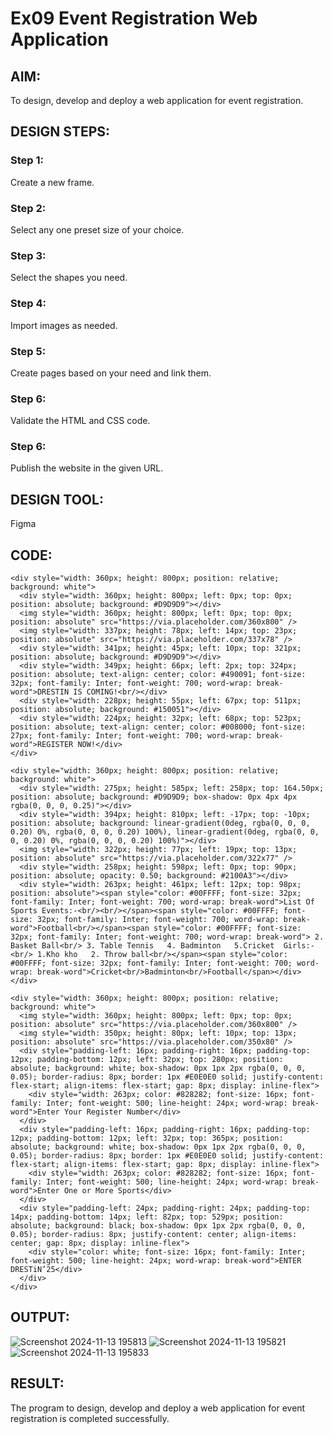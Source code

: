 # Ex09 Event Registration Web Application


## AIM:
To design, develop and deploy a web application for event registration.

## DESIGN STEPS:

### Step 1:
Create a new frame.

### Step 2:
Select any one preset size of your choice.

### Step 3:
Select the shapes you need.

### Step 4:
Import images as needed.

### Step 5:
Create pages based on your need and link them.

### Step 6:

Validate the HTML and CSS code.

### Step 6:

Publish the website in the given URL.

## DESIGN TOOL:
Figma

## CODE:
```
<div style="width: 360px; height: 800px; position: relative; background: white">
  <div style="width: 360px; height: 800px; left: 0px; top: 0px; position: absolute; background: #D9D9D9"></div>
  <img style="width: 360px; height: 800px; left: 0px; top: 0px; position: absolute" src="https://via.placeholder.com/360x800" />
  <img style="width: 337px; height: 78px; left: 14px; top: 23px; position: absolute" src="https://via.placeholder.com/337x78" />
  <div style="width: 341px; height: 45px; left: 10px; top: 321px; position: absolute; background: #D9D9D9"></div>
  <div style="width: 349px; height: 66px; left: 2px; top: 324px; position: absolute; text-align: center; color: #490091; font-size: 32px; font-family: Inter; font-weight: 700; word-wrap: break-word">DRESTIN IS COMING!<br/></div>
  <div style="width: 228px; height: 55px; left: 67px; top: 511px; position: absolute; background: #150051"></div>
  <div style="width: 224px; height: 32px; left: 68px; top: 523px; position: absolute; text-align: center; color: #008000; font-size: 27px; font-family: Inter; font-weight: 700; word-wrap: break-word">REGISTER NOW!</div>
</div>
```
```
<div style="width: 360px; height: 800px; position: relative; background: white">
  <div style="width: 275px; height: 585px; left: 258px; top: 164.50px; position: absolute; background: #D9D9D9; box-shadow: 0px 4px 4px rgba(0, 0, 0, 0.25)"></div>
  <div style="width: 394px; height: 810px; left: -17px; top: -10px; position: absolute; background: linear-gradient(0deg, rgba(0, 0, 0, 0.20) 0%, rgba(0, 0, 0, 0.20) 100%), linear-gradient(0deg, rgba(0, 0, 0, 0.20) 0%, rgba(0, 0, 0, 0.20) 100%)"></div>
  <img style="width: 322px; height: 77px; left: 19px; top: 13px; position: absolute" src="https://via.placeholder.com/322x77" />
  <div style="width: 258px; height: 598px; left: 0px; top: 90px; position: absolute; opacity: 0.50; background: #2100A3"></div>
  <div style="width: 263px; height: 461px; left: 12px; top: 98px; position: absolute"><span style="color: #00FFFF; font-size: 32px; font-family: Inter; font-weight: 700; word-wrap: break-word">List Of Sports Events:-<br/><br/></span><span style="color: #00FFFF; font-size: 32px; font-family: Inter; font-weight: 700; word-wrap: break-word">Football<br/></span><span style="color: #00FFFF; font-size: 32px; font-family: Inter; font-weight: 700; word-wrap: break-word"> 2. Basket Ball<br/> 3. Table Tennis   4. Badminton   5.Cricket  Girls:-<br/> 1.Kho kho   2. Throw ball<br/></span><span style="color: #00FFFF; font-size: 32px; font-family: Inter; font-weight: 700; word-wrap: break-word">Cricket<br/>Badminton<br/>Football</span></div>
</div>
```
```
<div style="width: 360px; height: 800px; position: relative; background: white">
  <img style="width: 360px; height: 800px; left: 0px; top: 0px; position: absolute" src="https://via.placeholder.com/360x800" />
  <img style="width: 350px; height: 80px; left: 10px; top: 13px; position: absolute" src="https://via.placeholder.com/350x80" />
  <div style="padding-left: 16px; padding-right: 16px; padding-top: 12px; padding-bottom: 12px; left: 32px; top: 280px; position: absolute; background: white; box-shadow: 0px 1px 2px rgba(0, 0, 0, 0.05); border-radius: 8px; border: 1px #E0E0E0 solid; justify-content: flex-start; align-items: flex-start; gap: 8px; display: inline-flex">
    <div style="width: 263px; color: #828282; font-size: 16px; font-family: Inter; font-weight: 500; line-height: 24px; word-wrap: break-word">Enter Your Register Number</div>
  </div>
  <div style="padding-left: 16px; padding-right: 16px; padding-top: 12px; padding-bottom: 12px; left: 32px; top: 365px; position: absolute; background: white; box-shadow: 0px 1px 2px rgba(0, 0, 0, 0.05); border-radius: 8px; border: 1px #E0E0E0 solid; justify-content: flex-start; align-items: flex-start; gap: 8px; display: inline-flex">
    <div style="width: 263px; color: #828282; font-size: 16px; font-family: Inter; font-weight: 500; line-height: 24px; word-wrap: break-word">Enter One or More Sports</div>
  </div>
  <div style="padding-left: 24px; padding-right: 24px; padding-top: 14px; padding-bottom: 14px; left: 82px; top: 529px; position: absolute; background: black; box-shadow: 0px 1px 2px rgba(0, 0, 0, 0.05); border-radius: 8px; justify-content: center; align-items: center; gap: 8px; display: inline-flex">
    <div style="color: white; font-size: 16px; font-family: Inter; font-weight: 500; line-height: 24px; word-wrap: break-word">ENTER DRESTiN’25</div>
  </div>
</div>
```
## OUTPUT:
![Screenshot 2024-11-13 195813](https://github.com/user-attachments/assets/19c72eaa-3474-4573-be4d-fec8519aa7a6)
![Screenshot 2024-11-13 195821](https://github.com/user-attachments/assets/3322a4f4-ef27-4a6f-a043-a0a00f4545a1)
![Screenshot 2024-11-13 195833](https://github.com/user-attachments/assets/25d42f2b-10c6-4819-8d2d-e259a7145d1d)



## RESULT:
The program to design, develop and deploy a web application for event registration is completed successfully.
